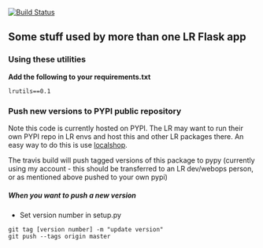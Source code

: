 

[![Build Status](https://travis-ci.org/LandRegistry/lr-utils.svg)](https://travis-ci.org/LandRegistry/lr-utils.svg?branch=master)

## Some stuff used by more than one LR Flask app


### Using these utilities

**Add the following to your requirements.txt**

```
lrutils==0.1
```

### Push new versions to PYPI public repository

Note this code is currently hosted on PYPI. The LR may want to run their own PYPI repo in LR envs and host this and other LR packages there. An easy way to do this is use [localshop](https://github.com/mvantellingen/localshop).

The travis build will push tagged versions of this package to pypy (currently using my account - this should be transferred to an LR dev/webops person, or as mentioned above pushed to your own pypi)

##### When you want to push a new version

* Set version number in setup.py
```
git tag [version number] -m "update version"
git push --tags origin master
```


